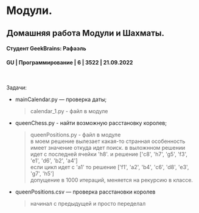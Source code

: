 # Модули. 
## Домашняя работа Модули и Шахматы.
#### Студент GeekBrains: Рафаэль
#### GU | Программирование | 6 | 3522 | 21.09.2022
<br>

Задачи:
* mainCalendar.py — проверка даты;
    > calendar_1.py - файл в модуле

* queenChess.py - найти возможную расстановку королев;
    > queenPositions.py - файл в модуле<br>
    > в моем решение вылезает какая-то странная особенность<br>
    > имеет значение откуда идет поиск. в выложнном решении<br>
    > идет с последней ячейки 'h8'. и решение ['c8', 'h7', 'g5', 'f3', 'e1', 'd6', 'b2', 'a4']<br>
    > если цикл идет с 'a1' то решение ['f1', 'a2', 'b4', 'c6', 'd8', 'e3', 'g7', 'h5']<br>
    > допущение в 1000 итераций, меняется на рекурсию в классе.

* queenPositions.csv — проверка расстановки королев
    > начинал с предыдущей и просто переделал




    


